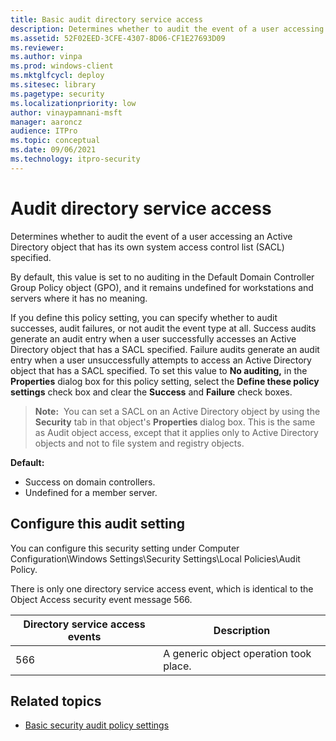 ```yaml
---
title: Basic audit directory service access 
description: Determines whether to audit the event of a user accessing an Active Directory object that has its own system access control list (SACL) specified.
ms.assetid: 52F02EED-3CFE-4307-8D06-CF1E27693D09
ms.reviewer: 
ms.author: vinpa
ms.prod: windows-client
ms.mktglfcycl: deploy
ms.sitesec: library
ms.pagetype: security
ms.localizationpriority: low
author: vinaypamnani-msft
manager: aaroncz
audience: ITPro
ms.topic: conceptual
ms.date: 09/06/2021
ms.technology: itpro-security
---
```


# Audit directory service access


Determines whether to audit the event of a user accessing an Active Directory object that has its own system access control list (SACL) specified.

By default, this value is set to no auditing in the Default Domain Controller Group Policy object (GPO), and it remains undefined for workstations and servers where it has no meaning.

If you define this policy setting, you can specify whether to audit successes, audit failures, or not audit the event type at all. Success audits generate an audit entry when a user successfully accesses an Active Directory object that has a SACL specified. Failure audits generate an audit entry when a user unsuccessfully attempts to access an Active Directory object that has a SACL specified. To set this value to **No auditing,** in the **Properties** dialog box for this policy setting, select the **Define these policy settings** check box and clear the **Success** and **Failure** check boxes.
> **Note:**  You can set a SACL on an Active Directory object by using the **Security** tab in that object's **Properties** dialog box. This is the same as Audit object access, except that it applies only to Active Directory objects and not to file system and registry objects.
 
**Default:**

-   Success on domain controllers.
-   Undefined for a member server.

## Configure this audit setting

You can configure this security setting under Computer Configuration\\Windows Settings\\Security Settings\\Local Policies\\Audit Policy.

There is only one directory service access event, which is identical to the Object Access security event message 566.

| Directory service access events | Description                            |
|---------------------------------|----------------------------------------|
| 566                             | A generic object operation took place. |
 
## Related topics

- [Basic security audit policy settings](basic-security-audit-policy-settings.md)
 
 
